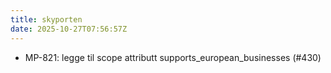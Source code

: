 ```yaml
---
title: skyporten
date: 2025-10-27T07:56:57Z
---
```

- MP-821: legge til scope attributt supports_european_businesses (#430)

